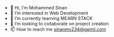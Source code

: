 - 👋 Hi, I’m Mohammed Sinan
- 👀 I’m interested in Web Development
- 🌱 I’m currently learning MEARN STACK
- 💞️ I’m looking to collaborate on project creation
- 📫 How to reach me sinanmv234@gemil.com

<!---
sinanmv/sinanmv is a ✨ special ✨ repository because its `README.md` (this file) appears on your GitHub profile.
You can click the Preview link to take a look at your changes.
--->
